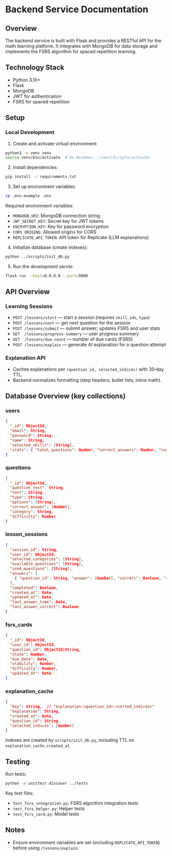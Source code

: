# Backend Service Documentation

## Overview
The backend service is built with Flask and provides a RESTful API for the math learning platform. It integrates with MongoDB for data storage and implements the FSRS algorithm for spaced repetition learning.

## Technology Stack
- Python 3.10+
- Flask
- MongoDB
- JWT for authentication
- FSRS for spaced repetition

## Setup

### Local Development
1. Create and activate virtual environment:
```bash
python3 -m venv venv
source venv/bin/activate  # On Windows: .\venv\Scripts\activate
```

2. Install dependencies:
```bash
pip install -r requirements.txt
```

3. Set up environment variables:
```bash
cp .env.example .env
```

Required environment variables:
- `MONGODB_URI`: MongoDB connection string
- `JWT_SECRET_KEY`: Secret key for JWT tokens
- `ENCRYPTION_KEY`: Key for password encryption
- `CORS_ORIGINS`: Allowed origins for CORS
- `REPLICATE_API_TOKEN`: API token for Replicate (LLM explanations)

4. Initialize database (create indexes):
```bash
python ../scripts/init_db.py
```

5. Run the development server:
```bash
flask run --host=0.0.0.0 --port=5000
```

## API Overview

### Learning Sessions
- `POST /lessons/start` — start a session (requires `skill_ids`, `type`)
- `POST /lessons/next` — get next question for the session
- `POST /lessons/submit` — submit answer; updates FSRS and user stats
- `GET  /lessons/progress-summary` — user progress summary
- `GET  /lessons/due-count` — number of due cards (FSRS)
- `POST /lessons/explain` — generate AI explanation for a question attempt

### Explanation API
- Caches explanations per `(question_id, selected_indices)` with 30‑day TTL.
- Backend normalizes formatting (step headers, bullet lists, inline math).

## Database Overview (key collections)

### users
```json
{
  "_id": ObjectId,
  "email": String,
  "password": String,
  "name": String,
  "selected_skills": [String],
  "stats": { "total_questions": Number, "correct_answers": Number, "current_streak": Number }
}
```

### questions
```json
{
  "_id": ObjectId,
  "question_text": String,
  "text": String,
  "type": String,
  "options": [String],
  "correct_answer": [Number],
  "category": String,
  "difficulty": Number
}
```

### lesson_sessions
```json
{
  "session_id": String,
  "user_id": ObjectId,
  "selected_categories": [String],
  "available_questions": [String],
  "used_questions": [String],
  "answers": [
    { "question_id": String, "answer": [Number], "correct": Boolean, "response_time": Number, "timestamp": Date }
  ],
  "completed": Boolean,
  "created_at": Date,
  "updated_at": Date,
  "last_answer_time": Date,
  "last_answer_correct": Boolean
}
```

### fsrs_cards
```json
{
  "_id": ObjectId,
  "user_id": ObjectId,
  "question_id": ObjectId|String,
  "state": Number,
  "due_date": Date,
  "stability": Number,
  "difficulty": Number,
  "updated_at": Date
}
```

### explanation_cache
```json
{
  "key": String,  // "explanation:<question_id>:<sorted_indices>"
  "explanation": String,
  "created_at": Date,
  "question_id": String,
  "selected_indices": [Number]
}
```

Indexes are created by `scripts/init_db.py`, including TTL on `explanation_cache.created_at`.

## Testing

Run tests:
```bash
python -m unittest discover ../tests
```

Key test files:
- `test_fsrs_integration.py`: FSRS algorithm integration tests
- `test_fsrs_helper.py`: Helper tests
- `test_fsrs_card.py`: Model tests

## Notes
- Ensure environment variables are set (including `REPLICATE_API_TOKEN`) before using `/lessons/explain`.
